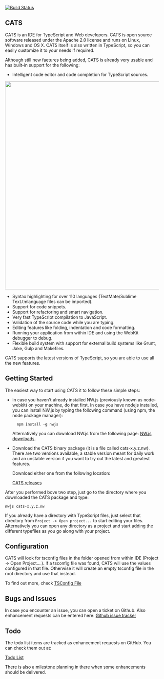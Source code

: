 [![Build Status](https://travis-ci.org/jbaron/cats.svg?branch=master)](https://travis-ci.org/jbaron/cats)

## CATS

CATS is an IDE for TypeScript and Web developers. CATS is open source software released under the Apache 2.0 license 
and runs on Linux, Windows and OS X.  CATS itself is also written in TypeScript, so you can easily 
customize it to your needs if required.

Although still new faetures being added, CATS is already very usable and has built-in support for the following: 

- Intelligent code editor and code completion for TypeScript sources.
 
<img width="680" src="https://raw.github.com/jbaron/cats/master/artifacts/cats_screenshot.png" />

- Syntax highlighting for over 110 languages (TextMate/Sublime Text.tmlanguage files can be imported).
- Support for code snippets.
- Support for refactoring and smart navigation.
- Very fast TypeScript compilation to JavaScript.
- Validation of the source code while you are typing.
- Editing features like folding, indentation and code formatting.
- Running your application from within IDE and using the WebKit debugger to debug.
- Flexible build system with support for external build systems like Grunt, Jake, Gulp and Makefiles.

CATS supports the latest versions of TypeScript, so you are able to use all the new features.

## Getting Started

The easiest way to start using CATS it to follow these simple steps:

* In case you haven't already installed NW.js (previously known as node-webkit) on your machine, do that first. In case you have nodejs installed, you can install
  NW.js by typing the following command (using npm, the node package manager):

        npm install -g nwjs

  Alternatively you can download NW.js from the following page: [NW.js downloads](http://nwjs.io). 

* Download the CATS binary package (it is a file called cats-x.y.z.nw). There are two versions available, a stable version meant for daily work 
  and an unstable version if you want to try out the latest and greatest features. 

  Download either one from the following location:

  [CATS releases](https://github.com/jbaron/cats/releases/) 
  
  
After you performed bove two step, just go to the directory where you downloaded the CATS package and type:

```shell
nwjs cats-x.y.z.nw
```

If you already have a directory with TypeScript files, just select that directory from `Project -> Open project...`
to start editing your files. Alternatively you can open any directory as a project and start adding the
different typefiles as you go along with your project.


## Configuration

CATS will look for tsconfig files in the folder opened from within IDE (Project -> Open Project....). If a tsconfig file was found, CATS will use the values configured in that file.
Otherwise it will create an empty tsconfig file in the root directory and use that instead.

To find out more, check [TSConfig File](https://github.com/jbaron/cats/wiki/TSConfig-File)


## Bugs and Issues

In case you encounter an issue, you can open a ticket on Github. 
Also enhancement requests can be entered here: [Github issue tracker](https://github.com/jbaron/cats/issues)


## Todo

The todo list items are tracked as enhancement requests on GitHub. You can check them out at:

[Todo List](https://github.com/jbaron/cats/issues?labels=enhancement&page=1&state=open)

There is also a milestone planning in there when some enhancements should be delivered. 

